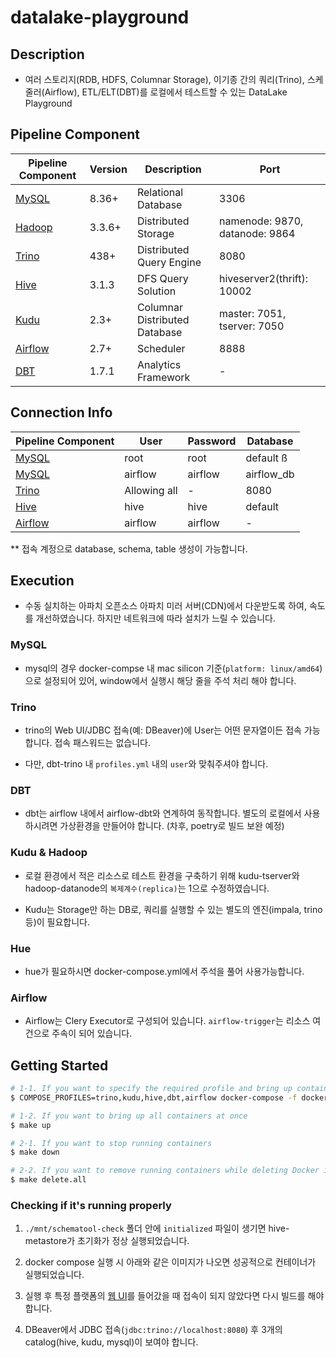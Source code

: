 datalake-playground
======================

## Description

- 여러 스토리지(RDB, HDFS, Columnar Storage), 이기종 간의 쿼리(Trino), 스케줄러(Airflow), ETL/ELT(DBT)를 로컬에서 테스트할 수 있는 DataLake Playground

## Pipeline Component

| Pipeline Component                     | Version | Description                   | Port                            |
|----------------------------------------|---------|-------------------------------|---------------------------------|
| [MySQL](https://www.mysql.com/)        | 8.36+   | Relational Database           | 3306                            |
| [Hadoop](https://hadoop.apache.org/)   | 3.3.6+  | Distributed Storage           | namenode: 9870, datanode: 9864  |
| [Trino](https://trino.io/)             | 438+    | Distributed Query Engine      | 8080                            |
| [Hive](https://hive.apache.org/)       | 3.1.3   | DFS Query Solution            | hiveserver2(thrift): 10002      | 
| [Kudu](https://kudu.apache.org/)       | 2.3+    | Columnar Distributed Database | master: 7051, tserver: 7050     |
| [Airflow](https://airflow.apache.org/) | 2.7+    | Scheduler                     | 8888                            |
| [DBT](https://www.getdbt.com/)         | 1.7.1   | Analytics Framework           | -                               |

## Connection Info

| Pipeline Component                     | User              | Password                      | Database                        |
|----------------------------------------|-------------------|-------------------------------|---------------------------------|
| [MySQL](https://www.mysql.com/)        | root              | root                          | default ß                        |
| [MySQL](https://www.mysql.com/)        | airflow           | airflow                       | airflow_db                      |
| [Trino](https://trino.io/)             | Allowing all      | -                             | 8080                            |
| [Hive](https://hive.apache.org/)       | hive              | hive                          | default                         | 
| [Airflow](https://airflow.apache.org/) | airflow           | airflow                       | -                               |

** 접속 계정으로 database, schema, table 생성이 가능합니다.

## Execution

- 수동 실치하는 아파치 오픈소스 아파치 미러 서버(CDN)에서 다운받도록 하여, 속도를 개선하였습니다. 하지만 네트워크에 따라 설치가 느릴 수 있습니다.


### MySQL

- mysql의 경우 docker-compse 내 mac silicon 기준(`platform: linux/amd64`)으로 설정되어 있어, window에서 실행시 해당 줄을 주석 처리 해야 합니다.

### Trino

- trino의 Web UI/JDBC 접속(예: DBeaver)에 User는 어떤 문자열이든 접속 가능합니다. 접속 패스워드는 없습니다.

- 다만, dbt-trino 내 `profiles.yml` 내의 `user`와 맞춰주셔야 합니다.

### DBT

- dbt는 airflow 내에서 airflow-dbt와 연계하여 동작합니다. 별도의 로컬에서 사용하시려면 가상환경을 만들어야 합니다. (차후, poetry로 빌드 보완 예정)

### Kudu & Hadoop

- 로컬 환경에서 적은 리소스로 테스트 환경을 구축하기 위해 kudu-tserver와 hadoop-datanode의 `복제계수(replica)`는 1으로 수정하였습니다.

- Kudu는 Storage만 하는 DB로, 쿼리를 실행할 수 있는 별도의 엔진(impala, trino 등)이 필요합니다.

### Hue

- hue가 필요하시면 docker-compose.yml에서 주석을 풀어 사용가능합니다.

### Airflow

- Airflow는 Clery Executor로 구성되어 있습니다. `airflow-trigger`는 리소스 여건으로 주속이 되어 있습니다.  

## Getting Started

```bash
# 1-1. If you want to specify the required profile and bring up containers using the CLI
$ COMPOSE_PROFILES=trino,kudu,hive,dbt,airflow docker-compose -f docker-compose.yml up --build -d --remove-orphans

# 1-2. If you want to bring up all containers at once
$ make up

# 2-1. If you want to stop running containers
$ make down

# 2-2. If you want to remove running containers while deleting Docker images, volumes, and networks resources.
$ make delete.all
```

### Checking if it's running properly

1. `./mnt/schematool-check` 폴더 안에 `initialized` 파일이 생기면 hive-metastore가 초기화가 정상 실행되었습니다.

2. docker compose 실행 시 아래와 같은 이미지가 나오면 성공적으로 컨테이너가 실행되었습니다.

3. 실행 후 특정 플랫폼의 [웹 UI]()를 들어갔을 때 접속이 되지 않았다면 다시 빌드를 해야 합니다.




4. DBeaver에서 JDBC 접속(`jdbc:trino://localhost:8080`) 후 3개의 catalog(hive, kudu, mysql)이 보여야 합니다.
